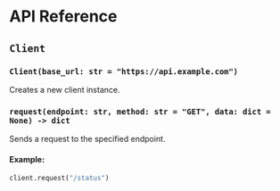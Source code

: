 # API Reference

## `Client`

### `Client(base_url: str = "https://api.example.com")`
Creates a new client instance.

### `request(endpoint: str, method: str = "GET", data: dict = None) -> dict`
Sends a request to the specified endpoint.

#### Example:

```python
client.request("/status")